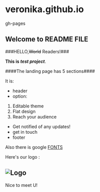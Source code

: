 # veronika.github.io

gh-pages

## Welcome to README FILE ##

###HELLO,~~World~~ Readers!###


**This is  _test project_**.

####The landing page  has 5 sections####

It is:
- header
- option:
1. Editable theme
2. Flat design
3. Reach your audience
- Get notified of any updates!
- get in touch
- footer

Also there is google [FONTS](https://fonts.googleapis.com/css?family=Raleway)

Here's our logo :

![Logo](https://pbs.twimg.com/profile_images/561915970063568896/rh-YHuoW_400x400.png "Logo")
---
Nice to meet U!